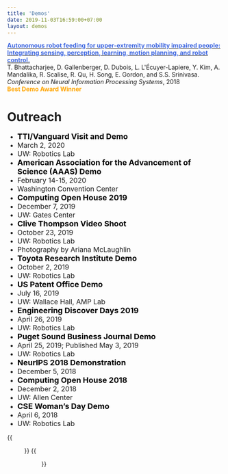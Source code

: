 ```yaml
---
title: 'Demos'
date: 2019-11-03T16:59:00+07:00
layout: demos
---
```


[<font color="4169E1">__Autonomous robot feeding for upper-extremity mobility impaired people: Integrating sensing, perception, learning, motion planning, and robot control.__</font>](https://www.youtube.com/watch?v=t2eO4CD-0WY)  
T. Bhattacharjee, D. Gallenberger, D. Dubois, L. L'Écuyer-Lapiere, Y. Kim, A. Mandalika, R. Scalise, R. Qu, H. Song, E. Gordon, and S.S. Srinivasa.  
_Conference on Neural Information Processing Systems_, 2018  
<i class="fas fa-medal"></i><font color="FFA500">__Best Demo Award Winner__</font>


<head>
    <script src="https://kit.fontawesome.com/b4fc805455.js" crossorigin="anonymous"></script>
</head>

# Outreach

* <font color = black size = 4>__TTI/Vanguard Visit and Demo__</font>
 * <font size = 3>March 2, 2020</font>
 * <font size = 3>UW: Robotics Lab</font>
&nbsp;
* <font color = black size = 4>__American Association for the Advancement of Science (AAAS) Demo__</font>
 * <font size = 3>February 14-15, 2020</font>
 * <font size = 3>Washington Convention Center</font>
&nbsp;
* <font color = black size = 4>__Computing Open House 2019__</font>
 * <font size = 3>December 7, 2019</font>
 * <font size = 3>UW: Gates Center</font>
&nbsp;
* <font color = black size = 4>__Clive Thompson Video Shoot__</font>
 * <font size = 3>October 23, 2019</font>
 * <font size = 3>UW: Robotics Lab</font>
 * <font size = 3>Photography by Ariana McLaughlin</font>
&nbsp; 
* <font color = black size = 4>__Toyota Research Institute Demo__</font>
 * <font size = 3>October 2, 2019</font>
 * <font size = 3>UW: Robotics Lab</font>
&nbsp;
* <font color = black size = 4>__US Patent Office Demo__</font>
 * <font size = 3>July 16, 2019</font>
 * <font size = 3>UW: Wallace Hall, AMP Lab</font>
&nbsp;
* <font color = black size = 4>__Engineering Discover Days 2019__</font>
 * <font size = 3>April 26, 2019</font>
 * <font size = 3>UW: Robotics Lab</font>
&nbsp;
* <font color = black size = 4>__Puget Sound Business Journal Demo__</font>
 * <font size = 3>April 25, 2019; Published May 3, 2019</font>
 * <font size = 3>UW: Robotics Lab</font>
&nbsp;
* <font color = black size = 4>__NeurIPS 2018 Demonstration__</font>
 * <font size = 3>December 5, 2018</font>
&nbsp;
* <font color = black size = 4>__Computing Open House 2018__</font>
 * <font size = 3>December 2, 2018</font>
 * <font size = 3>UW: Allen Center</font>
&nbsp;
* <font color = black size = 4>__CSE Woman’s Day Demo__</font>
 * <font size = 3>April 6, 2018</font>
 * <font size = 3>UW: Robotics Lab</font>

{{<figure src="/imgs/demo1.png">}} {{<figure src="/imgs/demo2.png">}}
